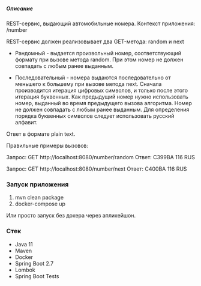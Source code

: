 ##### Описание
REST-сервис, выдающий автомобильные номера.
Контекст приложения: /number

REST-сервис должен реализовываeт два GET-метода: random и next

- Рандомный - выдается произвольный номер, соответствующий формату при вызове метода random. При этом номер не должен совпадать с любым ранее выданным.

- Последовательный - номера выдаются последовательно от меньшего к большему при вызове метода next. Сначала производится итерация цифровых символов,
и только после этого итерация буквенных. Как предыдущий номер нужно использовать номер, выданный во время предыдущего вызова алгоритма. Номер не должен совпадать с любым ранее выданным.
Для определения порядка буквенных символов следует использовать русский алфавит.

Ответ в формате plain text.

Правильные примеры вызовов:

Запрос: GET http://localhost:8080/number/random
Ответ: C399BA 116 RUS

Запрос: GET http://localhost:8080/number/next
Ответ: C400BA 116 RUS

### Запуск приложения
1) mvn clean package
2) docker-compose up
 
Или просто запуск без докера через апликейшон.

### Стек
- Java 11
- Maven
- Docker
- Spring Boot 2.7
- Lombok
- Spring Boot Tests
